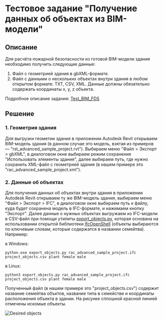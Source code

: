 # Тестовое задание "Получение данных об объектах из BIM-модели"

## Описание

Для расчёта пожарной безопасности из готовой BIM-модели здания необходимо получить следующие данные:
1. Файл с геометрией здания в gbXML-формате.
2. Файл с данными о нескольких объектах внутри здания в любом открытом формате: TXT, CSV, XML. Данные должны обязательно содержать координаты x, y, z объекта.

Подробное описание задания: [Test_BIM_FDS](https://github.com/lotus-uems/Test_BIM_FDS)

## Решение

### 1. Геометрия здания

Для выгрузки геометии здания в приложении Autodesk Revit открываем BIM-модель здания (в данном случае это модель, взятая из примеров — "rst_advanced_sample_project.rvt"). Выбираем меню "Файл > Экспорт > gbXML", в диалоговом окне выбираем режим сохранения "Использовать элементы здания", далее выбираем путь, где нужно сохранить XML-файл с геометрией здания (в нашем примере это "rac_advanced_sample_project.xml").

### 2. Данные об объектах

Для получения данных об объектах внутри здания в приложении Autodesk Revit открываем ту же BIM-модель здания, выбираем меню "Файл > Экспорт > IFC", в диалоговом окне выбираем путь к файлу, куда будет сохранена модель в IFC-формате, и нажимаем кнопку "Экспорт". Далее данные о нужных объектах выгружаем из IFC-модели в CSV-файл при помощи утилиты [export_objects.py](https://github.com/SergeFrancois/lotus_bim_fds_test_solution/export_objects.py), которая основана на использовании открытой библиотеки [IfcOpenShell](https://wiki.osarch.org/index.php?title=IfcOpenShell) (объекты выбираются по ключевым словам, которые содержатся в названии семейтва). Например:

в Windows:
```
python.exe export_objects.py rac_advanced_sample_project.ifc project_objects.csv plant female male
```
в Linux:
```
python3 export_objects.py rac_advanced_sample_project.ifc project_objects.csv plant female male
```
Полученный файл (в нашем примере это "project_objects.csv") содержит название семейтва объктов, название типа в семействе и координаты расположения объекта в здании.
На рисунке сплошной красной линией отмечены искомые объекты.

![Desired objects](https://github.com/SergeFrancois/lotus_bim_fds_test_solution/project_objects.png)